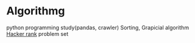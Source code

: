 # Algorithmg

python programming study(pandas, crawler)
Sorting, Grapicial algorithm
[Hacker rank](https://www.hackerrank.com/dashboard, "go to hacker rank dashboard") problem set  
